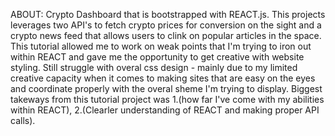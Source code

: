 ABOUT: Crypto Dashboard that is bootstrapped with REACT.js. This projects leverages two API's to fetch crypto prices for conversion on the sight and a crypto news feed that allows users to clink on popular articles in the space. This tutorial allowed me to work on weak points that I'm trying to iron out within REACT and gave me the opportunity to get creative with website styling. Still struggle with overal css design - mainly due to my limited creative capacity when it comes to making sites that are easy on the eyes and coordinate properly with the overal sheme I'm trying to display. Biggest takeways from this tutorial project was 1.(how far I've come with my abilities within REACT), 2.(Clearler understanding of REACT and making proper API calls).
